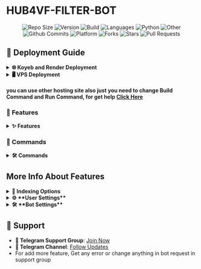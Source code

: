 # HUB4VF-FILTER-BOT

<meta property="og:image" content="URL_TO_YOUR_IMAGE" />

<meta property="og:title" content="Your Repository Title" />

<meta property="og:description" content="A brief description of your repository." />

<div align="center">
   <img src="https://img.shields.io/github/repo-size/IronmanHUB4VF/HUB4VF-FILTER-BOT?color=green&label=Repo%20Size&labelColor=292c3b" alt="Repo Size">
   <img src="https://img.shields.io/badge/Version-1.0-brightgreen.svg" alt="Version">
   <img src="https://img.shields.io/badge/Build-Docker-blue" alt="Build">
   <img src="https://img.shields.io/github/languages/count/IronmanHUB4VF/HUB4VF-FILTER-BOT?style=flat&label=Total%20Languages&labelColor=292c3b&color=blueviolet" alt="Languages">
   <img src="https://img.shields.io/github/languages/top/IronmanHUB4VF/HUB4VF-FILTER-BOT?style=flat&logo=python&labelColor=292c3b" alt="Python">
   <img src="https://img.shields.io/badge/Other-0.4%25-lightgrey?labelColor=292c3b" alt="Other">
   <img src="https://img.shields.io/github/commit-activity/m/IronmanHUB4VF/HUB4VF-FILTER-BOT?logo=github&labelColor=292c3b&label=Github%20Commits" alt="Github Commits">
   <img src="https://img.shields.io/badge/Platform-Koyeb%20%7C%20VPS-orange" alt="Platform">
   <img src="https://img.shields.io/github/forks/IronmanHUB4VF/HUB4VF-FILTER-BOT?style=flat&logo=github&label=Forks&labelColor=292c3b&color=critical" alt="Forks">
   <img src="https://img.shields.io/github/stars/IronmanHUB4VF/HUB4VF-FILTER-BOT?style=flat&logo=github&label=Stars&labelColor=292c3b&color=yellow" alt="Stars">
   <img src="https://img.shields.io/badge/Pull%20Requests-0-green?logo=github&labelColor=292c3b" alt="Pull Requests">
</div>

## 🚀 Deployment Guide

<details>
<summary><strong>🌐 Koyeb and Render Deployment</strong></summary>

1. **First Fork This Repo**:
   - Fork this repo by click on fork icon.
   - On fork time set repo private always to hide your credentials
2. **🔒 Environment Variables**:
   - If you haven’t added the `config.env` file to the repository, then first add that and add below all 
    variables must
    
   - # Variable Descriptions
        | Variable | Required | Description |
        |----------|----------|-------------|
        | `BOT_TOKEN` | ✅ | Telegram bot token from [@BotFather](https://t.me/BotFather) |
        | `TELEGRAM_HASH` | ✅ | Telegram API hash from [my.telegram.org](https://my.telegram.org) |
        | `LOG_CHANNEL` | ✅ | Channel ID for bot logs (start with `-100`) |
        | `DATABASE_CHANNEL` | ✅ | Channel ID for database storage |
        | `DATABASE_URL` | ✅ | PostgreSQL connection URL |
        | `FILES_DATABASE_URL` | ✅ | MongoDB connection URL for files |
        | `OWNER_ID` | ✅ | Your Telegram user ID |
        | `BOT_BASE_URL` | ✅ | Required only for webhook configuration |
        | `PORT` | ✅ | port for web server (default: 8080) |
3. **🔗 Link Your Repository**: Connect your GitHub repository to Koyeb.
   - Navigate to your Koyeb dashboard.
   - Click on "Create Application" and choose "GitHub" as the source.
   - Select the `HUB4VF-FILTER-BOT` repository.
4. **⚙️ Buildpack Selection**:
   - In the application settings, select `Buildpack` as the buildpack.
   - add build command
     ```
     docker build . -t ironfilter
     ```
   - add run command
     ```
     docker run -p 8080:8080 ironfilter
     ```
5. **🌐 Exposed Ports**:
   - Set the `PORT` number to your desired value (recommended: `8080`).
5. **💾 Save and Deploy**:
   - Save the configuration.
   - Click on "Deploy" to initiate the build and deployment process.
6. **📊 Monitor Deployment**:
   - Check the "Logs" section to ensure the application is running without issues.

</details>

<details>
<summary><strong>🖥️ VPS Deployment</strong></summary>

1. **📂 Clone the Repository**:
   - Clone the repository to your local machine:
      ```bash
      git clone https://github.com/Ironman966232/IRON-FILTER-BOT.git
      ```
2. **📁 Navigate to Project Directory**:
   - Change to the project directory:
      ```bash
      cd IRON-FILTER-BOT
      ```
3. **🛠️ Add Configuration**:
   - Add the `config.env` file with your bot's credentials and settings to the root directory.
   - # Variable Descriptions
        | Variable | Required | Description |
        |----------|----------|-------------|
        | `BOT_TOKEN` | ✅ | Telegram bot token from [@BotFather](https://t.me/BotFather) |
        | `TELEGRAM_HASH` | ✅ | Telegram API hash from [my.telegram.org](https://my.telegram.org) |
        | `LOG_CHANNEL` | ✅ | Channel ID for bot logs (start with `-100`) |
        | `DATABASE_CHANNEL` | ✅ | Channel ID for database storage |
        | `DATABASE_URL` | ✅ | PostgreSQL connection URL |
        | `FILES_DATABASE_URL` | ✅ | MongoDB connection URL for files |
        | `OWNER_ID` | ✅ | Your Telegram user ID |
        | `BOT_BASE_URL` | ✅ | Required only for webhook configuration |
        | `PORT` | ✅ | port for web server (default: 8080) |

5. **⬆️ Update System Packages**:
   ```bash
   sudo apt update
   ```

6. **🐋 Install Docker**:
   - Follow the [official Docker installation guide](https://docs.docker.com/engine/install/) or use the convenience script:
      ```bash
      curl -fsSL https://get.docker.com | bash
      ```
7. **Check Docker Work Or Not**
   ```bash
   docker --version
   ```
   - If Docker is installed, you'll see the version information.

   ```bash
   docker run hello-world
   ```
   - If successful, you'll see a message indicating the container has run and exited successfully.
8. **⚙️ Build Docker Image**:
   - Build the Docker image from the current directory:
      ```bash
      sudo docker build . -t ironfilter
      ```
9. **🚀 Run Docker Container**:
   - Run the Docker container with the specified port (8080 in this example):
      ```bash
      sudo docker run -p 8080:8080 ironfilter
      ```
10. **📊 Monitor Container**:
   - View logs to ensure the bot is running:
      ```bash
      sudo docker logs -f ironfilter
      ```

#### 🛑 Stopping Docker

1. **🔍 List Running Containers**:
   ```bash
   sudo docker ps
   ```
2. **🛑 Stop Container**:
   ```bash
   sudo docker stop <container-id>
   ```

3. **❌ Remove Container** (optional):
   ```bash
   sudo docker rm <container-id>
   ```
4. **❌ Remove Not Running Containers (including exited, created, or dead containers)**:
   ```bash
   sudo docker rm $(docker ps -aq --filter "status=exited" --filter "status=created" --filter "status=dead")
   ```


</details>

#### you can use other hosting site also just you need to change Build Command and Run Command, for get help [Click Here](https://t.me/movie_and_series_hub4vf)

### 🎯 Features

<details>
<summary><strong>✨ Features</strong></summary>

- **🔒 File Security**: Securely manage files and protect them from unauthorized access.
- **📊 Analytics**: Track file usage and access patterns to optimize storage and improve user experience.
- **📂 File Indexing**: Index files from channels and messages, allowing users to easily access and manage their files.
- **💬 User Commands**: A user-friendly command interface for easy interaction with the bot.
- **🔐 Access Control**: Users must register to gain access to certain functionalities, ensuring secure usage.
- **⚡ Dynamic Responses**: The bot responds with inline buttons for various actions, enhancing user experience.
- **📈 Status Updates**: Provides users with current statistics about the bot's operations.
- **🔍 Filtering Options**: Users can filter files based on quality, language, season, year, and episode.
- **⚙️ Bot Settings**: Configurable options for bot behavior and functionality.
- **🔧 User Settings**: Customizable settings for individual users, including language and quality preferences.
</details>



### 📜 Commands

<details>
<summary><strong>🛠️ Commands</strong></summary>

- **/start**: Initializes the bot and provides access to its features. Users must register to use the bot.
- **/getfiledel**: Retrieves information about a specific file.
- **/getstickerid**: Returns the ID of a sticker when replied to.
- **/checkrights <chat_id> [user_id]**: Checks the permissions of a user in a specified chat.
- **/delpmuser <user_id>**: Deletes a user from the bot's database.
- **/delfsubuser <user_id>**: Deletes a user from the subscription list.
- **/stats**: Provides statistics about the bot's usage, including total users and files managed.
- **/index**: Starts the indexing process for files in a channel.
- **/setskip <link1> <link2>**: Sets the skip IDs for indexing files.
- **/showskip**: Displays the current skip IDs.
</details>

## More Info About Features
<details>
- <summary><strong>📂 Indexing Options</strong></summary>

- The IRON-FILTER-BOT supports two indexing formats, giving you flexibility in how files are listed:

- **Up-to-Down:**

- Files are indexed in ascending order, starting from the oldest message to the newest.
- Ideal for maintaining a chronological order of files.

- **Down-to-Up:**

- Files are indexed in descending order, starting from the newest message to the oldest.
- Perfect for prioritizing recently added files.

- You can choose the desired format during the indexing process to suit your needs.
</details>

<details>
<summary><strong>⚙️ **User Settings**</strong></summary>

🌍 **Language**
- Choose your preferred language for the bot’s responses. Available options include languages like English, Hindi, Telugu, and more!
- You can set or update your language anytime. If you want to reset to default, simply use the reset option.

🎥 **Quality**
- Set your preferred video quality (e.g., 360p, 720p, 1080p). This setting ensures that the content delivered to you matches your preferred quality.

📂 **File Type**
- Choose what type of files you want to receive (Video, Audio, or Document). Whether you're looking for multimedia files or documents, this setting ensures you get the right format.

🍿 **IMDB Integration**
- Turn IMDB results on or off based on your preference. When enabled, you will receive IMDB-related information alongside content.

**How to Access User Settings**:
1. Tap on any of the available settings options (Language, Quality, etc.).
2. Choose your desired value or reset to the default.
3. Use the 'Back' button to go to the previous menu or 'Close' to exit the settings menu.

---

💡 **How It Works**

- **User Settings** are stored and managed per user, meaning you can personalize your settings.
- Changes to your settings take effect immediately.
- You can also **reset** all settings or specific ones like language and quality at any time.
- The bot uses **pagination** to make it easy for you to browse through options (like a long list of languages or qualities).

---
</details>

<details>
<summary><strong>🛠 **Bot Settings**</strong></summary>

- **Bot settings** are the configuration controls for how the bot behaves and interacts with users.
- These settings are managed by the bot administrator and sudo users and can include settings for the bot's responses, command prefixes, and system behaviors.
- These can be accessed by the bot administrator and can include settings for the bot's responses, command prefixes, and system behaviors.
- Users will not need to modify these settings, but the bot admin can tweak them for better performance.

---
</details>

## 🔗 Support

- **💬 Telegram Support Group**: [Join Now](https://t.me/movie_and_series_hub4vf)
- **📣 Telegram Channel**: [Follow Updates](https://t.me/BOT_UPDATE_HUB4VF)
- For add more feature, Get any error or change anything in bot request in support group
